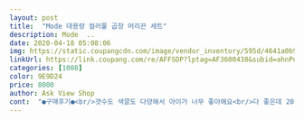 ```yaml
---
layout: post 
title:  "Mode 대용량 컬러풀 곱창 머리끈 세트" 
description: Mode  ..
date: 2020-04-18 05:08:06 
img: https://static.coupangcdn.com/image/vendor_inventory/595d/4641a0b9d4e5854bf5b68bfe2b35ea0b6528fa3fb1cf5f2e4f7a0dc6ad99.jpg 
linkUrl: https://link.coupang.com/re/AFFSDP?lptag=AF3600438&subid=ahnPublicAsk&pageKey=1391538810&itemId=2426917253&vendorItemId=70420921259&traceid=V0-113-4f21786b3a40bea3 
categories: [1008] 
color: 9E9D24 
price: 8000 
author: Ask View Shop 
cont:  "●구매후기●<br/>갯수도 색깔도 다양해서 아이가 너무 좋아해요<br/>다 좋은데 20개 세트인데 한개 덜 왔네요.<br/><br/>별점은 것땜에 뺍니다요<br/>생각보다 좀 작고(?) 곱창이 많이 안곱슬거려용<br/>잘쓰겠습니다!<br/>" 
---
```

